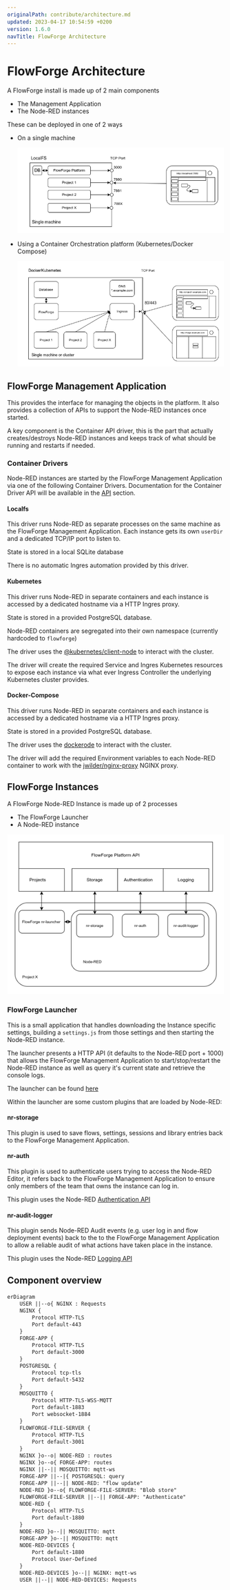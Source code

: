 ```yaml
---
originalPath: contribute/architecture.md
updated: 2023-04-17 10:54:59 +0200
version: 1.6.0
navTitle: FlowForge Architecture
---
```


# FlowForge Architecture

A FlowForge install is made up of 2 main components

 - The Management Application
 - The Node-RED instances

These can be deployed in one of 2 ways

 - On a single machine

   ![LocalFS Architecture](./images/ff-localfs.png)

 - Using a Container Orchestration platform (Kubernetes/Docker Compose)

   ![Container Architecture](./images/ff-containers.png)


## FlowForge Management Application

This provides the interface for managing the objects in the platform. It also
provides a collection of APIs to support the Node-RED instances once started.

A key component is the Container API driver, this is the part that actually creates/destroys 
Node-RED instances and keeps track of what should be running and restarts if needed.

### Container Drivers

Node-RED instances are started by the FlowForge Management Application via one of the following Container Drivers. Documentation for the Container Driver API will be available in the [API](../api/README.md) section.

#### Localfs

This driver runs Node-RED as separate processes on the same machine as the FlowForge Management Application. Each instance gets its own `userDir` and a dedicated TCP/IP port to listen to.

State is stored in a local SQLite database

There is no automatic Ingres automation provided by this driver.


#### Kubernetes

This driver runs Node-RED in separate containers and each instance is accessed by a dedicated hostname via a HTTP Ingres proxy.

State is stored in a provided PostgreSQL database.

Node-RED containers are segregated into their own namespace (currently hardcoded to `flowforge`)

The driver uses the [@kubernetes/client-node](https://www.npmjs.com/package/@kubernetes/client-node) to interact with the cluster.

The driver will create the required Service and Ingres Kubernetes resources to expose each instance via what ever Ingress Controller the underlying Kubernetes cluster provides.

#### Docker-Compose

This driver runs Node-RED in separate containers and each instance is accessed by a dedicated hostname via a HTTP Ingres proxy.

State is stored in a provided PostgreSQL database.

The driver uses the [dockerode](https://www.npmjs.com/package/dockerode) to interact with the cluster.

The driver will add the required Environment variables to each Node-RED container to work with the [jwilder/nginx-proxy](https://hub.docker.com/r/jwilder/nginx-proxy) NGINX proxy.

## FlowForge Instances

A FlowForge Node-RED Instance is made up of 2 processes

- The FlowForge Launcher
- A Node-RED instance

![Project Architecture](./images/ff-project-arch.png)

### FlowForge Launcher

This is a small application that handles downloading the Instance specific settings, building a `settings.js` from those settings and then starting the Node-RED instance.

The launcher presents a HTTP API (it defaults to the Node-RED port + 1000) that allows the FlowForge Management Application to start/stop/restart the Node-RED instance as well as query it's current state and retrieve the console logs.

The launcher can be found [here](https://github.com/flowforge/flowforge-nr-launcher)

Within the launcher are some custom plugins that are loaded by Node-RED:

#### nr-storage

This plugin is used to save flows, settings, sessions and library entries back to the FlowForge Management Application.

#### nr-auth

This plugin is used to authenticate users trying to access the Node-RED Editor, it refers back to the FlowForge Management Application to ensure only members of the team that owns the instance can log in.

This plugin uses the Node-RED [Authentication API](https://nodered.org/docs/user-guide/runtime/securing-node-red#custom-user-authentication)

#### nr-audit-logger

This plugin sends Node-RED Audit events (e.g. user log in and flow deployment events) back to the to the FlowForge Management Application to allow a reliable audit of what actions have taken place in the instance.

This plugin uses the Node-RED [Logging API](https://nodered.org/docs/user-guide/runtime/logging)

## Component overview

```mermaid
erDiagram
    USER ||--o{ NGINX : Requests
    NGINX {
        Protocol HTTP-TLS
        Port default-443
    }
    FORGE-APP {
        Protocol HTTP-TLS
        Port default-3000
    }
    POSTGRESQL {
        Protocol tcp-tls
        Port default-5432
    }
    MOSQUITTO {
        Protocol HTTP-TLS-WSS-MQTT
        Port default-1883
        Port websocket-1884
    }
    FLOWFORGE-FILE-SERVER {
        Protocol HTTP-TLS
        Port default-3001
    }
    NGINX }o--o| NODE-RED : routes
    NGINX }o--o{ FORGE-APP: routes
    NGINX ||--|| MOSQUITTO: mqtt-ws
    FORGE-APP ||--|{ POSTGRESQL: query
    FORGE-APP ||--|| NODE-RED: "flow update"
    NODE-RED }o--o{ FLOWFORGE-FILE-SERVER: "Blob store"
    FLOWFORGE-FILE-SERVER ||--|| FORGE-APP: "Authenticate"
    NODE-RED {
        Protocol HTTP-TLS
        Port default-1880
    }
    NODE-RED }o--|| MOSQUITTO: mqtt
    FORGE-APP }o--|| MOSQUITTO: mqtt
    NODE-RED-DEVICES {
        Port default-1880
        Protocol User-Defined
    }
    NODE-RED-DEVICES }o--|| NGINX: mqtt-ws
    USER ||--|| NODE-RED-DEVICES: Requests
```
